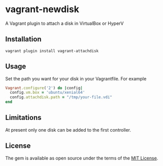 # vagrant-newdisk

A Vagrant plugin to attach a disk in VirtualBox or HyperV


## Installation


```shell
vagrant plugin install vagrant-attachdisk
```

## Usage

Set the path you want for your disk in your Vagrantfile. For example

```ruby
Vagrant.configure('2') do |config|
  config.vm.box = 'ubuntu/xenial64'
  config.attachdisk.path = "/tmp/your-file.vdi"
end
```
## Limitations

At present only one disk can be added to the first controller.

## License

The gem is available as open source under the terms of the [MIT License](http://opensource.org/licenses/MIT).

